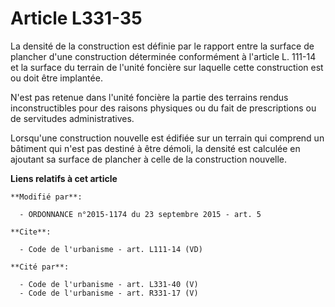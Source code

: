# Article L331-35

La densité de la construction est définie par le rapport entre la surface de plancher d'une construction déterminée
conformément à l'article L. 111-14 et la surface du terrain de l'unité foncière sur laquelle cette construction est ou doit
être implantée. 

N'est pas retenue dans l'unité foncière la partie des terrains rendus inconstructibles pour des raisons physiques ou du fait
de prescriptions ou de servitudes administratives. 

Lorsqu'une construction nouvelle est édifiée sur un terrain qui comprend un bâtiment qui n'est pas destiné à être démoli, la
densité est calculée en ajoutant sa surface de plancher à celle de la construction nouvelle.

**Liens relatifs à cet article**

	**Modifié par**:

	  - ORDONNANCE n°2015-1174 du 23 septembre 2015 - art. 5

	**Cite**:

	  - Code de l'urbanisme - art. L111-14 (VD)

	**Cité par**:

	  - Code de l'urbanisme - art. L331-40 (V)
	  - Code de l'urbanisme - art. R331-17 (V)
